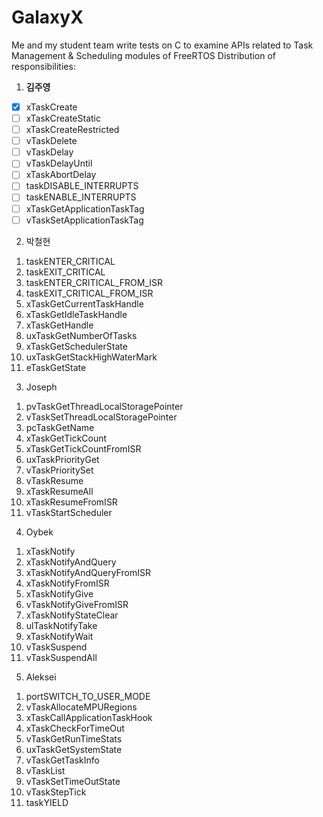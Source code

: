 # GalaxyX
Me and my student team write tests on C to examine APIs related to Task Management &amp; Scheduling modules of FreeRTOS
Distribution of responsibilities:
1. **김주영**
- [X] xTaskCreate
- [ ] xTaskCreateStatic
- [ ] xTaskCreateRestricted
- [ ] vTaskDelete
- [ ] vTaskDelay
- [ ] vTaskDelayUntil
- [ ] xTaskAbortDelay
- [ ] taskDISABLE_INTERRUPTS
- [ ] taskENABLE_INTERRUPTS
- [ ] xTaskGetApplicationTaskTag
- [ ] vTaskSetApplicationTaskTag
2) 박철현
1. taskENTER_CRITICAL
2. taskEXIT_CRITICAL
3. taskENTER_CRITICAL_FROM_ISR
4. taskEXIT_CRITICAL_FROM_ISR
5. xTaskGetCurrentTaskHandle
6. xTaskGetIdleTaskHandle
7. xTaskGetHandle
8. uxTaskGetNumberOfTasks
9. xTaskGetSchedulerState
10. uxTaskGetStackHighWaterMark
11. eTaskGetState
3) Joseph
1. pvTaskGetThreadLocalStoragePointer
2. vTaskSetThreadLocalStoragePointer
3. pcTaskGetName
4. xTaskGetTickCount
5. xTaskGetTickCountFromISR
6. uxTaskPriorityGet
7. vTaskPrioritySet
8. vTaskResume
9. xTaskResumeAll
10. xTaskResumeFromISR
11. vTaskStartScheduler
4) Oybek
1. xTaskNotify
2. xTaskNotifyAndQuery
3. xTaskNotifyAndQueryFromISR
4. xTaskNotifyFromISR
5. xTaskNotifyGive
6. vTaskNotifyGiveFromISR
7. xTaskNotifyStateClear
8. ulTaskNotifyTake
9. xTaskNotifyWait
10. vTaskSuspend
11. vTaskSuspendAll
5) Aleksei
1. portSWITCH_TO_USER_MODE
2. vTaskAllocateMPURegions
3. xTaskCallApplicationTaskHook
4. xTaskCheckForTimeOut
5. vTaskGetRunTimeStats
6. uxTaskGetSystemState
7. vTaskGetTaskInfo
8. vTaskList
9. vTaskSetTimeOutState
10. vTaskStepTick
11. taskYIELD
